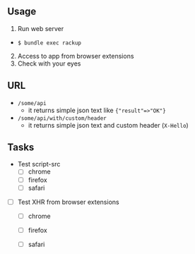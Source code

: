 ## Usage

1. Run web server
  - `$ bundle exec rackup`
2. Access to app from browser extensions
3. Check with your eyes

## URL

* `/some/api`
  - it returns simple json text like `{"result"=>"OK"}`
* `/some/api/with/custom/header`
  - it returns simple json text and custom header (`X-Hello`)

## Tasks

* Test script-src
  - [ ] chrome
  - [ ] firefox
  - [ ] safari
* [ ] Test XHR from browser extensions
  - [ ] chrome
  - [ ] firefox
  - [ ] safari


